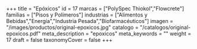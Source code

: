 +++
title = "Epóxicos"
id = 17
marcas = ["PolySpec Thiokol","Flowcrete"]
familias = ["Pisos y Polímeros"]
industrias = ["Alimentos y Bebidas","Energía","Industria Pesada","Biofarmacéuticos"]
imagen = "/images/productos/original-epoxicos.jpg"
catalogo = "/catalogos/original-epoxicos.pdf"
meta_description = "epoxicos"
meta_keywords = ""
weight = 17
draft = false
taxonomyCover = false
+++
